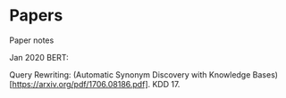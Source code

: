 # Papers
Paper notes

Jan 2020
BERT:

Query Rewriting:
(Automatic Synonym Discovery with Knowledge Bases)[https://arxiv.org/pdf/1706.08186.pdf]. KDD 17. 
